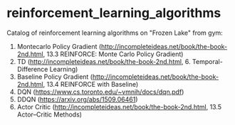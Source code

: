 # reinforcement\_learning\_algorithms

Catalog of reinforcement learning algorithms on "Frozen Lake" from gym:

1. Montecarlo Policy Gradient (http://incompleteideas.net/book/the-book-2nd.html, 13.3 REINFORCE: Monte Carlo Policy Gradient)
2. TD (http://incompleteideas.net/book/the-book-2nd.html, 6. Temporal-Difference Learning)
3. Baseline Policy Gradient (http://incompleteideas.net/book/the-book-2nd.html, 13.4 REINFORCE with Baseline)
4. DQN (https://www.cs.toronto.edu/~vmnih/docs/dqn.pdf)
5. DDQN (https://arxiv.org/abs/1509.06461)
6. Actor Critic (http://incompleteideas.net/book/the-book-2nd.html, 13.5 Actor–Critic Methods)

